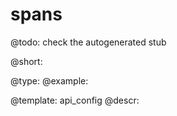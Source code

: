 spans
=============

@todo:
	check the autogenerated stub


@short:
	

@type: 
@example:


@template:	api_config
@descr:


